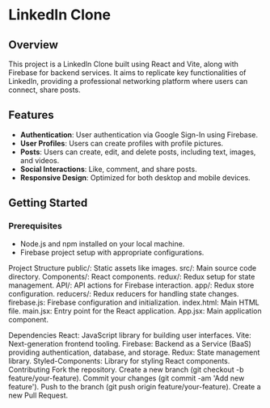 # LinkedIn Clone

## Overview

This project is a LinkedIn Clone built using React and Vite, along with Firebase for backend services. It aims to replicate key functionalities of LinkedIn, providing a professional networking platform where users can connect, share posts.

## Features

- **Authentication**: User authentication via Google Sign-In using Firebase.
- **User Profiles**: Users can create profiles with profile pictures.
- **Posts**: Users can create, edit, and delete posts, including text, images, and videos.
- **Social Interactions**: Like, comment, and share posts.
- **Responsive Design**: Optimized for both desktop and mobile devices.

## Getting Started

### Prerequisites

- Node.js and npm installed on your local machine.
- Firebase project setup with appropriate configurations.

Project Structure
public/: Static assets like images.
src/: Main source code directory.
Components/: React components.
redux/: Redux setup for state management.
API/: API actions for Firebase interaction.
app/: Redux store configuration.
reducers/: Redux reducers for handling state changes.
firebase.js: Firebase configuration and initialization.
index.html: Main HTML file.
main.jsx: Entry point for the React application.
App.jsx: Main application component.

Dependencies
React: JavaScript library for building user interfaces.
Vite: Next-generation frontend tooling.
Firebase: Backend as a Service (BaaS) providing authentication, database, and storage.
Redux: State management library.
Styled-Components: Library for styling React components.
Contributing
Fork the repository.
Create a new branch (git checkout -b feature/your-feature).
Commit your changes (git commit -am 'Add new feature').
Push to the branch (git push origin feature/your-feature).
Create a new Pull Request.
